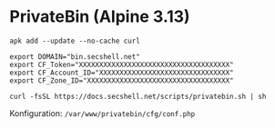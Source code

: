 # PrivateBin (Alpine 3.13)

```shell
apk add --update --no-cache curl

export DOMAIN="bin.secshell.net"
export CF_Token="XXXXXXXXXXXXXXXXXXXXXXXXXXXXXXXXXXXXX"
export CF_Account_ID="XXXXXXXXXXXXXXXXXXXXXXXXXXXXXXXX"
export CF_Zone_ID="XXXXXXXXXXXXXXXXXXXXXXXXXXXXXXXXXXX"

curl -fsSL https://docs.secshell.net/scripts/privatebin.sh | sh
```

Konfiguration: `/var/www/privatebin/cfg/conf.php`

